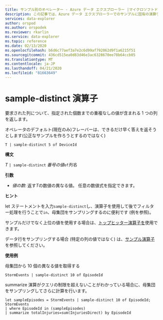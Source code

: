 ```yaml
---
title: サンプル別のオペレーター - Azure データ エクスプローラー |マイクロソフトドキュメント
description: この記事では、Azure データ エクスプローラーでのサンプルに固有の演算子について説明します。
services: data-explorer
author: orspod
ms.author: orspodek
ms.reviewer: rkarlin
ms.service: data-explorer
ms.topic: reference
ms.date: 02/13/2020
ms.openlocfilehash: b6d6c77aef3a7e2c6d99af792062d9f1a6215f51
ms.sourcegitcommit: 436cd515ea0d83d46e3ac6328670ee78b64ccb05
ms.translationtype: MT
ms.contentlocale: ja-JP
ms.lasthandoff: 04/21/2020
ms.locfileid: "81663649"
---
```

# <a name="sample-distinct-operator"></a>sample-distinct 演算子

要求された列について、指定された個数までの重複なしの値が含まれる 1 つの列を返します。 

オペレータのデフォルト(現在のみ)フレーバーは、できるだけ早く答えを返そうとします(公正なサンプルを作ろうとするのではなく)

```kusto
T | sample-distinct 5 of DeviceId
```

**構文**

*T* `| sample-distinct` *番号の値*`of`*列名*

**引数**
* *値の数*: 返す*T*の数値の異なる値。 任意の数値式を指定できます。

**ヒント**

 let ステートメントを入力`sample-distinct`し、演算子を使用して後でフィルター処理を行うことで`in`、母集団をサンプリングするのに便利です (例を参照)。 

 サンプルだけでなく上位の値を使用する場合は、[トップヒッター演算子を](tophittersoperator.md)使用できます。 

 データ行をサンプリングする場合 (特定の列の値ではなく) は、[サンプル演算子](sampleoperator.md)を参照してください。

**使用例**  

母集団から 10 個の異なる値を取得する

```kusto
StormEvents | sample-distinct 10 of EpisodeId

```

summarize 演算がクエリの制限を超えないことがわかっている場合に、母集団をサンプリングしてさらに計算を行います。 

```kusto
let sampleEpisodes = StormEvents | sample-distinct 10 of EpisodeId;
StormEvents 
| where EpisodeId in (sampleEpisodes) 
| summarize totalInjuries=sum(InjuriesDirect) by EpisodeId
```